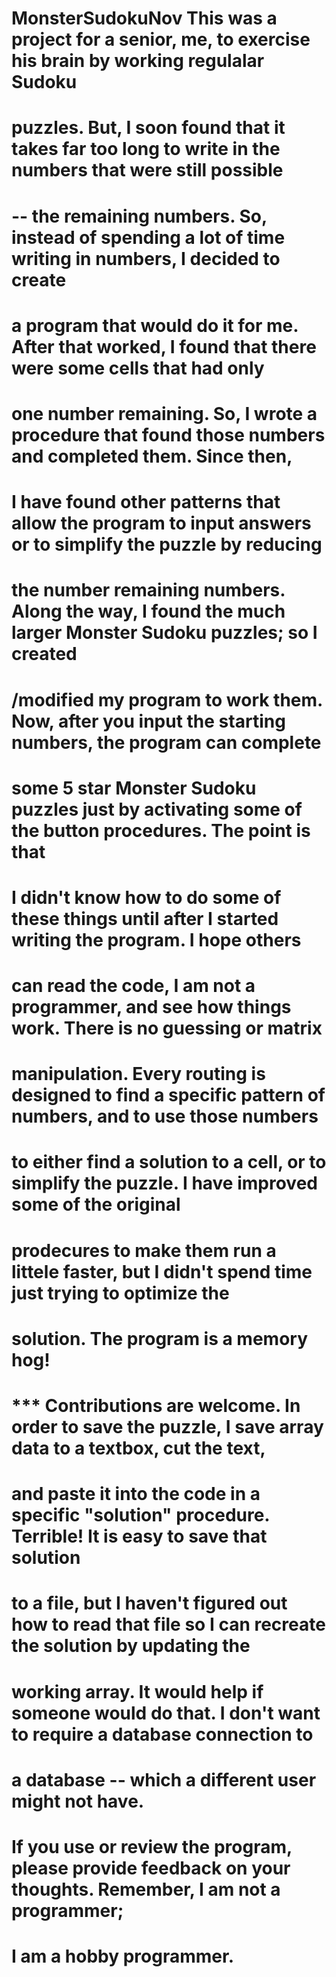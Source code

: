 # MonsterSudokuNov This was a project for a senior, me, to exercise his brain by working regulalar Sudoku 
# puzzles. But, I soon found that it takes far too long to write in the numbers that were still possible 
# -- the remaining numbers. So, instead of spending a lot of time writing in numbers, I decided to create 
# a program that would do it for me. After that worked, I found that there were some cells that had only 
# one number remaining. So, I wrote a procedure that found those numbers and completed them. Since then,  
# I have found other patterns that allow the program to input answers or to simplify the puzzle by reducing 
# the number remaining numbers. Along the way, I found the much larger Monster Sudoku puzzles; so I created
# /modified my program to work them. Now, after you input the starting numbers, the program can complete 
# some 5 star Monster Sudoku puzzles just by activating some of the button procedures. The point is that 
# I didn't know how to do some of these things until after I started writing the program. I hope others 
# can read the code, I am not a programmer, and see how things work. There is no guessing or matrix 
# manipulation. Every routing is designed to find a specific pattern of numbers, and to use those numbers
# to either find a solution to a cell, or to simplify the puzzle. I have improved some of the original 
# prodecures to make them run a littele faster, but I didn't spend time just trying to optimize the
# solution. The program is a memory hog!
# *** Contributions are welcome. In order to save the puzzle, I save array data to a textbox, cut the text,
# and paste it into the code in a specific "solution" procedure. Terrible! It is easy to save that solution
# to a file, but I haven't figured out how to read that file so I can recreate the solution by updating the
# working array. It would help if someone would do that. I don't want to require a database connection to
# a database -- which a different user might not have. 
# If you use or review the program, please provide feedback on your thoughts. Remember, I am not a programmer;
# I am a hobby programmer. 
